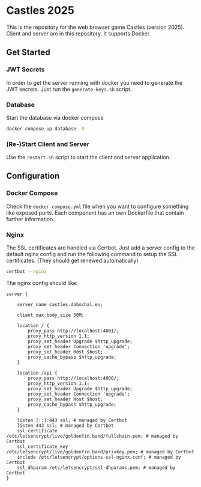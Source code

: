 # Castles 2025

This is the repository for the web browser game Castles (version 2025).
Client and server are in this repository. It supports Docker.

## Get Started

### JWT Secrets

In order to get the server running with docker you need to generate the JWT secrets. Just run the `generate-keys.sh` script.

### Database

Start the database via docker compose
```bash
docker compose up database -d
```

### (Re-)Start Client and Server

Use the `restart.sh` script to start the client and server application.

## Configuration

### Docker Compose

Check the `docker-compose.yml` file when you want to configure something like exposed ports.
Each component has an own Dockerfile that contain further information. 

### Nginx

The SSL certificates are handled via Certbot. Just add a server config to the default nginx config and run the following command to setup the SSL certificates. (They should get renewed automatically)
```bash
certbot --nginx
```


The nginx config should like:
```nginx
server {

	server_name castles.dobschal.eu;
	
	client_max_body_size 50M;
 
    location / { 
        proxy_pass http://localhost:4001/;
        proxy_http_version 1.1;
        proxy_set_header Upgrade $http_upgrade;
        proxy_set_header Connection 'upgrade';
        proxy_set_header Host $host;
        proxy_cache_bypass $http_upgrade;
    }

    location /api { 
        proxy_pass http://localhost:4000/;
        proxy_http_version 1.1;
        proxy_set_header Upgrade $http_upgrade;
        proxy_set_header Connection 'upgrade';
        proxy_set_header Host $host;
        proxy_cache_bypass $http_upgrade;
    }

    listen [::]:443 ssl; # managed by Certbot
    listen 443 ssl; # managed by Certbot
    ssl_certificate /etc/letsencrypt/live/goldenfin.band/fullchain.pem; # managed by Certbot
    ssl_certificate_key /etc/letsencrypt/live/goldenfin.band/privkey.pem; # managed by Certbot
    include /etc/letsencrypt/options-ssl-nginx.conf; # managed by Certbot
    ssl_dhparam /etc/letsencrypt/ssl-dhparams.pem; # managed by Certbot
}
```
